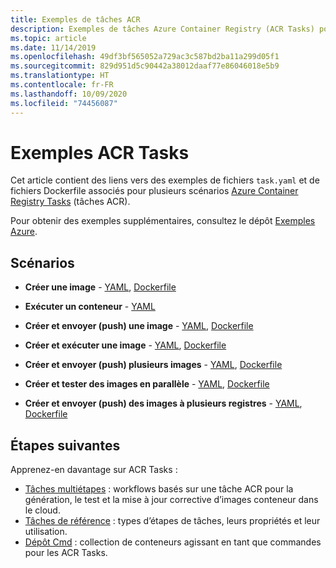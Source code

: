 ```yaml
---
title: Exemples de tâches ACR
description: Exemples de tâches Azure Container Registry (ACR Tasks) pour créer des images conteneur, les exécuter et leur appliquer une mise à jour corrective
ms.topic: article
ms.date: 11/14/2019
ms.openlocfilehash: 49df3bf565052a729ac3c587bd2ba11a299d05f1
ms.sourcegitcommit: 829d951d5c90442a38012daaf77e86046018e5b9
ms.translationtype: HT
ms.contentlocale: fr-FR
ms.lasthandoff: 10/09/2020
ms.locfileid: "74456087"
---
```

# <a name="acr-tasks-samples"></a>Exemples ACR Tasks

Cet article contient des liens vers des exemples de fichiers `task.yaml` et de fichiers Dockerfile associés pour plusieurs scénarios [Azure Container Registry Tasks](container-registry-tasks-overview.md) (tâches ACR). 

Pour obtenir des exemples supplémentaires, consultez le dépôt [Exemples Azure][task-examples].

## <a name="scenarios"></a>Scénarios

* **Créer une image** - [YAML](https://github.com/Azure-Samples/acr-tasks/blob/master/build-hello-world.yaml), [Dockerfile](https://github.com/Azure-Samples/acr-tasks/blob/master/hello-world.dockerfile)

* **Exécuter un conteneur** - [YAML](https://github.com/Azure-Samples/acr-tasks/blob/master/bash-echo.yaml)

* **Créer et envoyer (push) une image** - [YAML](https://github.com/Azure-Samples/acr-tasks/blob/master/build-push-hello-world.yaml), [Dockerfile](https://github.com/Azure-Samples/acr-tasks/blob/master/hello-world.dockerfile)

* **Créer et exécuter une image** - [YAML](https://github.com/Azure-Samples/acr-tasks/blob/master/build-run-hello-world.yaml), [Dockerfile](https://github.com/Azure-Samples/acr-tasks/blob/master/hello-world.dockerfile)

* **Créer et envoyer (push) plusieurs images** -  [YAML](https://github.com/Azure-Samples/acr-tasks/blob/master/build-push-hello-world-multi.yaml), [Dockerfile](https://github.com/Azure-Samples/acr-tasks/blob/master/hello-world.dockerfile)

* **Créer et tester des images en parallèle** -  [YAML](https://github.com/Azure-Samples/acr-tasks/blob/master/when-parallel.yaml), [Dockerfile](https://github.com/Azure-Samples/acr-tasks/blob/master/hello-world.dockerfile)

* **Créer et envoyer (push) des images à plusieurs registres** - [YAML](https://github.com/Azure-Samples/acr-tasks/blob/master/multipleRegistries/testtask.yaml), [Dockerfile](https://github.com/Azure-Samples/acr-tasks/blob/master/multipleRegistries/hello-world.dockerfile)


## <a name="next-steps"></a>Étapes suivantes

Apprenez-en davantage sur ACR Tasks :

* [Tâches multiétapes](container-registry-tasks-multi-step.md) : workflows basés sur une tâche ACR pour la génération, le test et la mise à jour corrective d’images conteneur dans le cloud.
* [Tâches de référence](container-registry-tasks-reference-yaml.md) : types d’étapes de tâches, leurs propriétés et leur utilisation.
* [Dépôt Cmd](https://github.com/AzureCR/cmd) : collection de conteneurs agissant en tant que commandes pour les ACR Tasks.


<!-- LINKS - External -->
[task-examples]: https://github.com/Azure-Samples/acr-tasks
